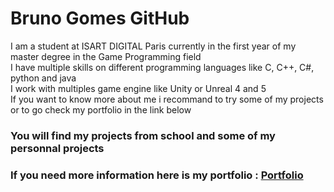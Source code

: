 # Bruno Gomes GitHub

<p>
  I am a student at ISART DIGITAL Paris currently in the first year of my master degree in the Game Programming field <br>
  I have multiple skills on different programming languages like C, C++, C#, python and java<br>
  I work with multiples game engine like Unity or Unreal 4 and 5<br>
  If you want to know more about me i recommand to try some of my projects or to go check my portfolio in the link below <br>
</p>

### You will find my projects from school and some of my personnal projects 

### If you need more information here is my portfolio : <a href="https://bgomes02.wixsite.com/bruno-gomes-portfoli"> Portfolio </a>
